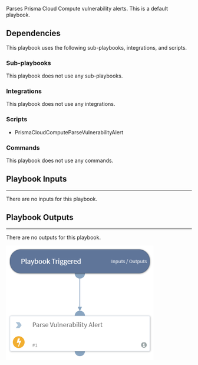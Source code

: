 Parses Prisma Cloud Compute vulnerability alerts. This is a default playbook.

## Dependencies
This playbook uses the following sub-playbooks, integrations, and scripts.

### Sub-playbooks
This playbook does not use any sub-playbooks.

### Integrations
This playbook does not use any integrations.

### Scripts
* PrismaCloudComputeParseVulnerabilityAlert

### Commands
This playbook does not use any commands.

## Playbook Inputs
---
There are no inputs for this playbook.

## Playbook Outputs
---
There are no outputs for this playbook.

![Prisma_Cloud_Compute_Vulnerability_Alert](https://github.com/demisto/content/blob/1bdd5229392bd86f0cc58265a24df23ee3f7e662/docs/images/playbooks/Prisma_Cloud_Compute_Vulnerability_Alert.png)
